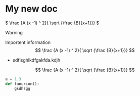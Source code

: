 # My new doc

$ \frac {A (x -1) ^ 2}{ \sqrt {\frac {B}{x+1}}} $


> [!WARNING]  
> Importent information  
> $$ \frac {A (x -1) ^ 2}{ \sqrt {\frac {B}{x+1}}} $$



- sdflsghlkdfgakfda.kdjh


 $$ \frac {A (x -1) ^ 2}{ \sqrt {\frac {B}{x+1}}} $$


```python
a = 1.3
def funcrion():
    gsdhsgg
```